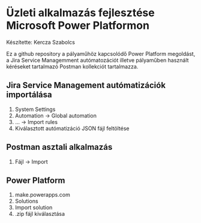 # Üzleti alkalmazás fejlesztése Microsoft Power Platformon
Készítette: Kercza Szabolcs

Ez a github repository a pályaműhöz kapcsolódő Power Platform megoldást, a Jira Service Managemment autómatozációt illetve pályaműben használt kéréseket tartalmazó Postman kollekciót tartalmazza.

## Jira Service Management autómatizációk importálása
1. System Settings
2. Automation -> Global automation
3. ... -> Import rules
4. Kiválasztott autómatizáció JSON fájl feltöltése
## Postman asztali alkalmazás
1. Fájl -> Import
## Power Platform
1. make.powerapps.com
2. Solutions
3. Import solution
4. .zip fájl kiválasztása
